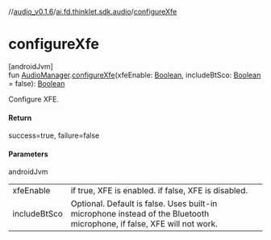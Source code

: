 //[audio_v0.1.6](../../index.md)/[ai.fd.thinklet.sdk.audio](index.md)/[configureXfe](configure-xfe.md)

# configureXfe

[androidJvm]\
fun [AudioManager](https://developer.android.com/reference/kotlin/android/media/AudioManager.html).[configureXfe](configure-xfe.md)(xfeEnable: [Boolean](https://kotlinlang.org/api/latest/jvm/stdlib/kotlin/-boolean/index.html), includeBtSco: [Boolean](https://kotlinlang.org/api/latest/jvm/stdlib/kotlin/-boolean/index.html) = false): [Boolean](https://kotlinlang.org/api/latest/jvm/stdlib/kotlin/-boolean/index.html)

Configure XFE.

#### Return

success=true, failure=false

#### Parameters

androidJvm

| | |
|---|---|
| xfeEnable | if true, XFE is enabled. if false, XFE is disabled. |
| includeBtSco | Optional. Default is false. Uses built-in microphone instead of the Bluetooth microphone, if false, XFE will not work. |
